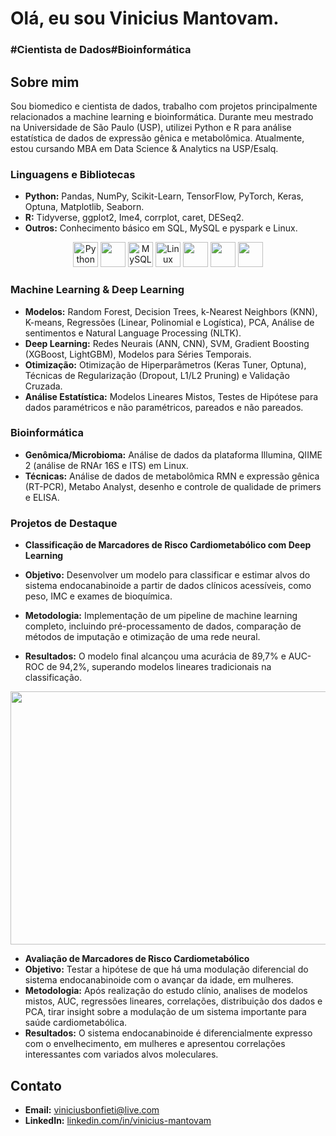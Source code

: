<h1>Olá, eu sou Vinicius Mantovam.</h1>
<h3>#Cientista de Dados#Bioinformática</h3>

## Sobre mim
Sou biomedico e cientista de dados, trabalho com projetos principalmente relacionados a machine learning e bioinformática. Durante meu mestrado na Universidade de São Paulo (USP), utilizei Python e R para análise estatística de dados de expressão gênica e metabolômica. Atualmente, estou cursando MBA em Data Science & Analytics na USP/Esalq.


### Linguagens e Bibliotecas
* **Python:** Pandas, NumPy, Scikit-Learn, TensorFlow, PyTorch, Keras, Optuna, Matplotlib, Seaborn.
* **R:** Tidyverse, ggplot2, Ime4, corrplot, caret, DESeq2.
* **Outros:** Conhecimento básico em SQL, MySQL e pyspark e Linux.
<p align="center">
  <a href="https://www.python.org/" target="_blank"><img src="https://cdn.jsdelivr.net/gh/devicons/devicon@latest/icons/python/python-original.svg" alt="Python" width="40" height="40"/></a>
  <a href="https://www.r-project.org/" target="_blank"><img src="https://cdn.jsdelivr.net/gh/devicons/devicon@latest/icons/rstudio/rstudio-plain.svg" width="40" height="40"/></a>
  <a href="https://www.mysql.com/" target="_blank"><img src="https://cdn.jsdelivr.net/gh/devicons/devicon@latest/icons/mysql/mysql-original.svg" alt="MySQL" width="40" height="40"/></a>
  <a href="https://www.linux.org/" target="_blank"><img src="https://cdn.jsdelivr.net/gh/devicons/devicon@latest/icons/linux/linux-original.svg" alt="Linux" width="40" height="40"/></a>
  <img src="https://cdn.jsdelivr.net/gh/devicons/devicon@latest/icons/tensorflow/tensorflow-original.svg" width="40" height="40"/>
  <img src="https://cdn.jsdelivr.net/gh/devicons/devicon@latest/icons/pytorch/pytorch-original.svg"  width="40" height="40"/>
  <img src="https://cdn.jsdelivr.net/gh/devicons/devicon@latest/icons/keras/keras-original.svg" width="40" height="40" />
 
          
          
  </a>
</p>

### Machine Learning & Deep Learning
* **Modelos:** Random Forest, Decision Trees, k-Nearest Neighbors (KNN), K-means, Regressões (Linear, Polinomial e Logística), PCA, Análise de sentimentos e Natural Language Processing (NLTK).
* **Deep Learning:** Redes Neurais (ANN, CNN), SVM, Gradient Boosting (XGBoost, LightGBM), Modelos para Séries Temporais.
* **Otimização:** Otimização de Hiperparâmetros (Keras Tuner, Optuna), Técnicas de Regularização (Dropout, L1/L2 Pruning) e Validação Cruzada.
* **Análise Estatística:** Modelos Lineares Mistos, Testes de Hipótese para dados paramétricos e não paramétricos, pareados e não pareados.

### Bioinformática
* **Genômica/Microbioma:** Análise de dados da plataforma Illumina, QIIME 2 (análise de RNAr 16S e ITS) em Linux.
* **Técnicas:** Análise de dados de metabolômica RMN e expressão gênica (RT-PCR), Metabo Analyst, desenho e controle de qualidade de primers e ELISA.

### Projetos de Destaque
* **Classificação de Marcadores de Risco Cardiometabólico com Deep Learning**

* **Objetivo:** Desenvolver um modelo para classificar e estimar alvos do sistema endocanabinoide a partir de dados clínicos acessíveis, como peso, IMC e exames de bioquímica.
* **Metodologia:** Implementação de um pipeline de machine learning completo, incluindo pré-processamento de dados, comparação de métodos de imputação e otimização de uma rede neural.
* **Resultados:** O modelo final alcançou uma acurácia de 89,7% e AUC-ROC de 94,2%, superando modelos lineares tradicionais na classificação.
 <img src="https://media.discordapp.net/attachments/623300452552802305/1407756308874006661/Graphical_Abstract_MBA.png?ex=68a742ba&is=68a5f13a&hm=dd89ecfea35a78c717fac0bb1cb4c6fe7b11d325cec511acf90e29657a7270c0&=&format=webp&quality=lossless&width=658&height=218" width="650" height="405" />
 
* **Avaliação de Marcadores de Risco Cardiometabólico**
* **Objetivo:** Testar a hipótese de que há uma modulação diferencial do sistema endocanabinoide com o avançar da idade, em mulheres.
* **Metodologia:** Após realização do estudo clínio, analises de modelos mistos, AUC, regressões lineares, correlações, distribuição dos dados e PCA, tirar insight sobre a modulação de um sistema importante para saúde cardiometabólica.
* **Resultados:** O sistema endocanabinoide é diferencialmente expresso com o envelhecimento, em mulheres e apresentou correlações interessantes com variados alvos moleculares.

## Contato
* **Email:** viniciusbonfieti@live.com
* **LinkedIn:** [linkedin.com/in/vinicius-mantovam](https://www.linkedin.com/in/vinicius-mantovam)
